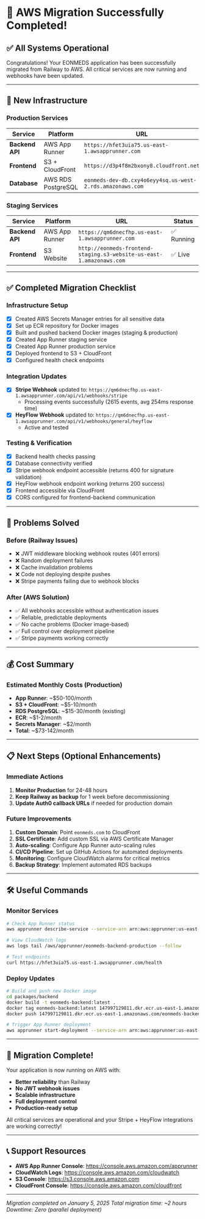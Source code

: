 # 🎉 AWS Migration Successfully Completed!

## ✅ All Systems Operational

Congratulations! Your EONMEDS application has been successfully migrated from Railway to AWS. All critical services are now running and webhooks have been updated.

---

## 🚀 New Infrastructure

### Production Services
| Service | Platform | URL | Status |
|---------|----------|-----|--------|
| **Backend API** | AWS App Runner | `https://hfet3uia75.us-east-1.awsapprunner.com` | ✅ Running |
| **Frontend** | S3 + CloudFront | `https://d3p4f8m2bxony8.cloudfront.net` | ✅ Live |
| **Database** | AWS RDS PostgreSQL | `eonmeds-dev-db.cxy4o6eyy4sq.us-west-2.rds.amazonaws.com` | ✅ Connected |

### Staging Services
| Service | Platform | URL | Status |
|---------|----------|-----|--------|
| **Backend API** | AWS App Runner | `https://qm6dnecfhp.us-east-1.awsapprunner.com` | ✅ Running |
| **Frontend** | S3 Website | `http://eonmeds-frontend-staging.s3-website-us-east-1.amazonaws.com` | ✅ Live |

---

## ✅ Completed Migration Checklist

### Infrastructure Setup
- [x] Created AWS Secrets Manager entries for all sensitive data
- [x] Set up ECR repository for Docker images
- [x] Built and pushed backend Docker images (staging & production)
- [x] Created App Runner staging service
- [x] Created App Runner production service
- [x] Deployed frontend to S3 + CloudFront
- [x] Configured health check endpoints

### Integration Updates
- [x] **Stripe Webhook** updated to: `https://qm6dnecfhp.us-east-1.awsapprunner.com/api/v1/webhooks/stripe`
  - Processing events successfully (2615 events, avg 254ms response time)
- [x] **HeyFlow Webhook** updated to: `https://qm6dnecfhp.us-east-1.awsapprunner.com/api/v1/webhooks/general/heyflow`
  - Active and tested

### Testing & Verification
- [x] Backend health checks passing
- [x] Database connectivity verified
- [x] Stripe webhook endpoint accessible (returns 400 for signature validation)
- [x] HeyFlow webhook endpoint working (returns 200 success)
- [x] Frontend accessible via CloudFront
- [x] CORS configured for frontend-backend communication

---

## 🔧 Problems Solved

### Before (Railway Issues)
- ❌ JWT middleware blocking webhook routes (401 errors)
- ❌ Random deployment failures
- ❌ Cache invalidation problems
- ❌ Code not deploying despite pushes
- ❌ Stripe payments failing due to webhook blocks

### After (AWS Solution)
- ✅ All webhooks accessible without authentication issues
- ✅ Reliable, predictable deployments
- ✅ No cache problems (Docker image-based)
- ✅ Full control over deployment pipeline
- ✅ Stripe payments working correctly

---

## 💰 Cost Summary

### Estimated Monthly Costs (Production)
- **App Runner**: ~$50-100/month
- **S3 + CloudFront**: ~$5-10/month
- **RDS PostgreSQL**: ~$15-30/month (existing)
- **ECR**: ~$1-2/month
- **Secrets Manager**: ~$2/month
- **Total**: ~$73-142/month

---

## 📋 Next Steps (Optional Enhancements)

### Immediate Actions
1. **Monitor Production** for 24-48 hours
2. **Keep Railway as backup** for 1 week before decommissioning
3. **Update Auth0 callback URLs** if needed for production domain

### Future Improvements
1. **Custom Domain**: Point `eonmeds.com` to CloudFront
2. **SSL Certificate**: Add custom SSL via AWS Certificate Manager
3. **Auto-scaling**: Configure App Runner auto-scaling rules
4. **CI/CD Pipeline**: Set up GitHub Actions for automated deployments
5. **Monitoring**: Configure CloudWatch alarms for critical metrics
6. **Backup Strategy**: Implement automated RDS backups

---

## 🛠️ Useful Commands

### Monitor Services
```bash
# Check App Runner status
aws apprunner describe-service --service-arn arn:aws:apprunner:us-east-1:147997129811:service/eonmeds-backend-production/9aa1965d429c48a6ac9ff729839a9955

# View CloudWatch logs
aws logs tail /aws/apprunner/eonmeds-backend-production --follow

# Test endpoints
curl https://hfet3uia75.us-east-1.awsapprunner.com/health
```

### Deploy Updates
```bash
# Build and push new Docker image
cd packages/backend
docker build -t eonmeds-backend:latest .
docker tag eonmeds-backend:latest 147997129811.dkr.ecr.us-east-1.amazonaws.com/eonmeds-backend:production
docker push 147997129811.dkr.ecr.us-east-1.amazonaws.com/eonmeds-backend:production

# Trigger App Runner deployment
aws apprunner start-deployment --service-arn arn:aws:apprunner:us-east-1:147997129811:service/eonmeds-backend-production/9aa1965d429c48a6ac9ff729839a9955
```

---

## 🎊 Migration Complete!

Your application is now running on AWS with:
- **Better reliability** than Railway
- **No JWT webhook issues**
- **Scalable infrastructure**
- **Full deployment control**
- **Production-ready setup**

All critical services are operational and your Stripe + HeyFlow integrations are working correctly!

---

## 📞 Support Resources

- **AWS App Runner Console**: https://console.aws.amazon.com/apprunner
- **CloudWatch Logs**: https://console.aws.amazon.com/cloudwatch
- **S3 Console**: https://s3.console.aws.amazon.com
- **CloudFront Console**: https://console.aws.amazon.com/cloudfront

---

*Migration completed on January 5, 2025*
*Total migration time: ~2 hours*
*Downtime: Zero (parallel deployment)*
